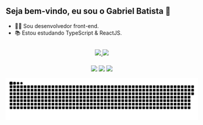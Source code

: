 <h2>Seja bem-vindo, eu sou o Gabriel Batista 👋</h2>

- 👨‍💻 Sou desenvolvedor front-end.
- 📚 Estou estudando TypeScript & ReactJS.

##

<div>
  <div align="center">
    <a href="https://github.com/gabriel3atista">
    <img height="170em" src="https://github-readme-stats.vercel.app/api?username=gabriel3atista&show_icons=true&hide_border=true&bg_color=10101C&text_color=D5D5D6&title_color=FD4466&icon_color=FFB23E&include_all_commits=true&count_private=true"/>
    <img height="170em" src="https://github-readme-stats.vercel.app/api/top-langs/?username=gabriel3atista&layout=compact&langs_count=7&hide_border=true&bg_color=10101C&text_color=D5D5D6&title_color=FD4466&icon_color=FFB23E"/>
  </div>
</div>


  
###
  
<div align="center"> 
  <a href="https://www.youtube.com/channel/UC0N3QK7iD3ouYk3YiErGKfg" target="_blank"><img src="https://img.shields.io/badge/YouTube-FF0000?style=for-the-badge&logo=youtube&logoColor=white" target="_blank"></a>
  <a href="https://instagram.com/gabriel3atista" target="_blank"><img src="https://img.shields.io/badge/-Instagram-%23E4405F?style=for-the-badge&logo=instagram&logoColor=white" target="_blank"></a>
  <a href="https://www.linkedin.com/in/gabriel3atista" target="_blank"><img src="https://img.shields.io/badge/-LinkedIn-%230077B5?style=for-the-badge&logo=linkedin&logoColor=white" target="_blank"></a> 
 
![Snake animation](https://github.com/gabriel3atista/gabriel3atista/blob/output/github-contribution-grid-snake.svg)
 
</div>
